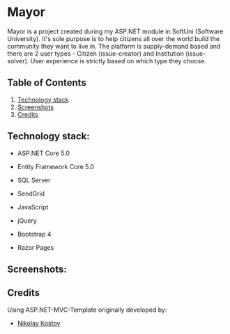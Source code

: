# Mayor

Mayor is a project created during my ASP.NET module in SoftUni (Software University). It's sole purpose is to 
help citizens all over the world build the community they want to live in. The platform is supply-demand based
and there are 2 user types - Citizen (issue-creator) and Institution (issue-solver). User experience is strictly
based on which type they choose.

## Table of Contents
1. [Technology stack](https://github.com/miraDask/QuizHut#technology-stack)
2. [Screenshots](https://github.com/miraDask/QuizHut#screenshots)
3. [Credits](https://github.com/miraDask/QuizHut#credits)

## Technology stack:

- ASP.NET Core 5.0

- Entity Framework Core 5.0

- SQL Server

- SendGrid

- JavaScript

- jQuery

- Bootstrap 4

- Razor Pages

## Screenshots:


## Credits
  
 Using ASP.NET-MVC-Template originally developed by:
- [Nikolay Kostov](https://github.com/NikolayIT)
